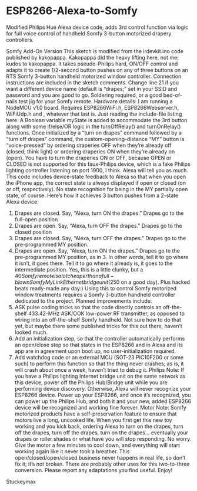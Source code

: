 # ESP8266-Alexa-to-Somfy
Modified Philips Hue Alexa device code, adds 3rd control function via logic for full voice control of handheld Somfy 3-button motorized drapery controllers.

Somfy Add-On Version
This sketch is modified from the irdevkit.ino code published by kakopappa. Kakopappa did the heavy lifting here, not me; kudos to kakopappa. It takes pseudo-Philips hard, ON/OFF control and adapts it to create 1/2-second button pushes on any of three buttons on an RTS Somfy 3-button handheld motorized window controller. Connection instructions are included in the sketch comments. Change line 21 if you want a different device name (default is “drapes;” set in your SSID and password and you are good to go. Soldering required, or a good bed-of-nails test jig for your Somfy remote. Hardware details: I am running a NodeMCU v1.0 board. Requires ESP8266WiFi.h, ESP8266Webserver.h, WiFiUdp.h and <functional>, whatever that last is. Just reading the include-file listing here. 
A Boolean variable myState is added to accommodate the 3rd button along with some if/else/OR logic in the turnOffRelay() and turnOnRelay() functions. Once initialized by a “turn on drapes” command followed by a “turn off drapes” command, the custom-opening-distance “MY” button is “voice-pressed” by ordering draperies OFF when they’re already off (closed; think light) or ordering draperies ON when they’re already on (open).
You have to turn the draperies ON or OFF, because OPEN or CLOSED is not supported for this faux-Philips device, which is a fake Philips lighting controller listening on port 1900, I think. Alexa will tell you as much. This code includes device-state feedback to Alexa so that when you open the iPhone app, the correct state is always displayed if open or closed (on or off, respectively). No state recognition for being in the MY partially open state, of course.
Here’s how it achieves 3 button pushes from a 2-state Alexa device:
1)	Drapes are closed. Say, “Alexa, turn ON the drapes.”
Drapes go to the full-open position
2)	Drapes are open. Say, “Alexa, turn OFF the drapes.”
Drapes go to the closed position
3)	Drapes are closed. Say, “Alexa, turn OFF the drapes.”
Drapes go to the pre-programmed MY position.
4)	Drapes are open. Say, “Alexa, turn ON the drapes.”
Drapes go to the pre-programmed MY position, as in 3.
In other words, tell it to go where it isn’t, it goes there. Tell it to go where it already is, it goes to the intermediate position. Yes, this is a little clunky, but a $40 Somfy remote is a lot cheaper than a full-blown Somfy MyLink Ethernet bridge unit ($250 on a good day). Plus hacked beats ready-made any day:)
Using this to control Somfy motorized window treatments requires a Somfy 3-button handheld controller dedicated to the project. Planned improvements include:
1)	ASK pulse coding tricks so that the code directly controls an off-the-shelf 433.42-MHz ASK/OOK low-power RF transmitter, as opposed to wiring into an off-the-shelf Somfy handheld. Not sure how to do that yet, but maybe there some published tricks for this out there, haven’t looked much.
2)	Add an initialization step, so that the controller automatically performs an open/close step so that states in the ESP8266 and in Alexa and its app are in agreement upon boot up, no user-initialization required.
3)	Add watchdog code or an external MCU (SOT-23 PIC10F200 or some such) to perform this function so that the thing never crashes; as is, it will crash about once a week, haven’t tried to debug it.
Philips Note: If you have a Philips lighting Internet bridge unit on the same network as this device, power off the Philips Hub/Bridge unit while you are performing device discovery. Otherwise, Alexa will never recognize your ESP8266 device. Power up your ESP8266, and once it’s recognized, you can power up the Philips Hub, and both it and your new, added ESP8266 device will be recognized and working fine forever.
Motor Note: Somfy motorized products have a self-preservation feature to ensure that motors live a long, uncooked life. When you first get this new toy working and you kick back, ordering Alexa to turn on the drapes, turn off the drapes, turn off the drapes, turn on the drapes… eventually your drapes or roller shades or what have you will stop responding. No worry. Give the motor a few minutes to cool down, and everything will start working again like it never took a breather. This open/closed/open/closed business never happens in real life, so don’t fix it; it’s not broken.
There are probably other uses for this two-to-three conversion. Please report any adaptations you find useful.
Enjoy!

Stuckeymax

